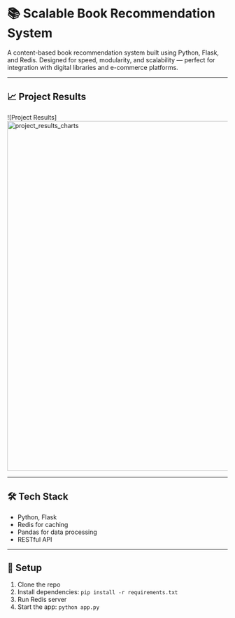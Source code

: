 
# 📚 Scalable Book Recommendation System

A content-based book recommendation system built using Python, Flask, and Redis. Designed for speed, modularity, and scalability — perfect for integration with digital libraries and e-commerce platforms.

---

## 📈 Project Results

![Project Results]
<img width="2000" height="800" alt="project_results_charts" src="https://github.com/user-attachments/assets/cbb06ce4-1ee8-46a5-a718-7d0da17503d4" />

---

## 🛠️ Tech Stack

- Python, Flask
- Redis for caching
- Pandas for data processing
- RESTful API

---

## 🔧 Setup

1. Clone the repo
2. Install dependencies: `pip install -r requirements.txt`
3. Run Redis server
4. Start the app: `python app.py`

